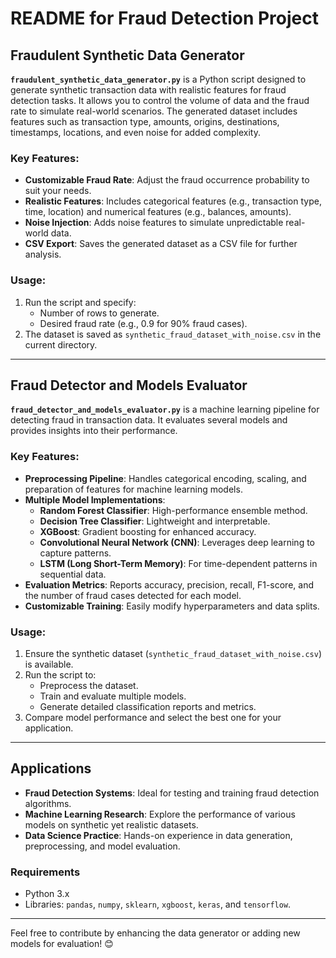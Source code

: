 

# README for Fraud Detection Project

## Fraudulent Synthetic Data Generator

**`fraudulent_synthetic_data_generator.py`** is a Python script designed to generate synthetic transaction data with realistic features for fraud detection tasks. It allows you to control the volume of data and the fraud rate to simulate real-world scenarios. The generated dataset includes features such as transaction type, amounts, origins, destinations, timestamps, locations, and even noise for added complexity.

### Key Features:
- **Customizable Fraud Rate**: Adjust the fraud occurrence probability to suit your needs.
- **Realistic Features**: Includes categorical features (e.g., transaction type, time, location) and numerical features (e.g., balances, amounts).
- **Noise Injection**: Adds noise features to simulate unpredictable real-world data.
- **CSV Export**: Saves the generated dataset as a CSV file for further analysis.

### Usage:
1. Run the script and specify:
   - Number of rows to generate.
   - Desired fraud rate (e.g., 0.9 for 90% fraud cases).
2. The dataset is saved as `synthetic_fraud_dataset_with_noise.csv` in the current directory.

---

## Fraud Detector and Models Evaluator

**`fraud_detector_and_models_evaluator.py`** is a machine learning pipeline for detecting fraud in transaction data. It evaluates several models and provides insights into their performance.

### Key Features:
- **Preprocessing Pipeline**: Handles categorical encoding, scaling, and preparation of features for machine learning models.
- **Multiple Model Implementations**:
  - **Random Forest Classifier**: High-performance ensemble method.
  - **Decision Tree Classifier**: Lightweight and interpretable.
  - **XGBoost**: Gradient boosting for enhanced accuracy.
  - **Convolutional Neural Network (CNN)**: Leverages deep learning to capture patterns.
  - **LSTM (Long Short-Term Memory)**: For time-dependent patterns in sequential data.
- **Evaluation Metrics**: Reports accuracy, precision, recall, F1-score, and the number of fraud cases detected for each model.
- **Customizable Training**: Easily modify hyperparameters and data splits.

### Usage:
1. Ensure the synthetic dataset (`synthetic_fraud_dataset_with_noise.csv`) is available.
2. Run the script to:
   - Preprocess the dataset.
   - Train and evaluate multiple models.
   - Generate detailed classification reports and metrics.
3. Compare model performance and select the best one for your application.

---

## Applications
- **Fraud Detection Systems**: Ideal for testing and training fraud detection algorithms.
- **Machine Learning Research**: Explore the performance of various models on synthetic yet realistic datasets.
- **Data Science Practice**: Hands-on experience in data generation, preprocessing, and model evaluation.

### Requirements
- Python 3.x
- Libraries: `pandas`, `numpy`, `sklearn`, `xgboost`, `keras`, and `tensorflow`.

---

Feel free to contribute by enhancing the data generator or adding new models for evaluation! 😊

